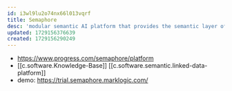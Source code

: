 ```yaml
---
id: i3wl9lu2o74nx66l013vqrf
title: Semaphore
desc: 'modular semantic AI platform that provides the semantic layer of your digital ecosystem so you can manage knowledge models, extract facts and classify the context and meaning from structured and unstructured information and generate rich semantic metadata'
updated: 1729156376639
created: 1729156290249
---
```


- https://www.progress.com/semaphore/platform
- [[c.software.Knowledge-Base]] [[c.software.semantic.linked-data-platform]]  
- demo: https://trial.semaphore.marklogic.com/